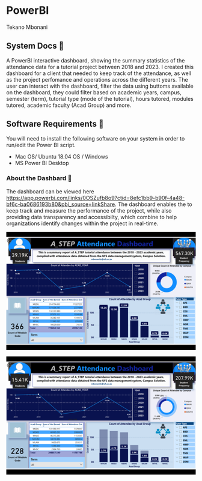 # PowerBI
Tekano Mbonani

## System Docs 📃
A PowerBI interactive dashboard, showing the summary statistics of the attendance data for a tutorial project between 2018 and 2023. I created this dashboard for a client that needed to keep track of the attendance, as well as the project perfomance and operations across the different years. The user can interact with the dashboard, filter the data using buttoms available on the dashboard, they could filter based on academic years, campus, semester (term), tutorial type (mode of the tutorial), hours tutored, modules tutored, academic faculty (Acad Group) and more. 

## Software Requirements 🔌
You will need to install the following software on your system in order to run/edit the Power BI script.
* Mac OS/ Ubuntu 18.04 OS / Windows
* MS Power BI Desktop
  
### About the Dashbard 💾 
The dashboard can be viewed here https://app.powerbi.com/links/0OSZufb8o9?ctid=8efc1bb9-b90f-4a48-bf6c-ba0686193b80&pbi_source=linkShare. The dashboard enables the to keep track and measure the performance of the project, while also providing data transparency and accessibilty, which combine to help organizations identify changes within the project in real-time.

 ![picture alt](https://github.com/T3kan0/PowerBI/blob/main/summary_board.png)


 ![picture alt](https://github.com/T3kan0/PowerBI/blob/main/2019.png)
